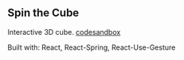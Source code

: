 ## Spin the Cube

Interactive 3D cube.
[codesandbox](https://codesandbox.io/s/github/Digital-Logic/Cube)

Built with: React, React-Spring, React-Use-Gesture

